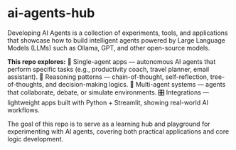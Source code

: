 # ai-agents-hub
Developing AI Agents is a collection of experiments, tools, and applications that showcase how to build intelligent agents powered by Large Language Models (LLMs) such as Ollama, GPT, and other open-source models.

**This repo explores:**
🤖 Single-agent apps — autonomous AI agents that perform specific tasks (e.g., productivity coach, travel planner, email assistant).
🧠 Reasoning patterns — chain-of-thought, self-reflection, tree-of-thoughts, and decision-making logics.
👥 Multi-agent systems — agents that collaborate, debate, or simulate environments.
🎛️ Integrations — lightweight apps built with Python + Streamlit, showing real-world AI workflows.

The goal of this repo is to serve as a learning hub and playground for experimenting with AI agents, covering both practical applications and core logic development.
